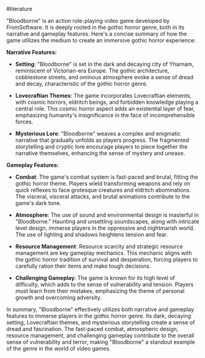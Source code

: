 #literature 

"Bloodborne" is an action role-playing video game developed by FromSoftware. It is deeply rooted in the gothic horror genre, both in its narrative and gameplay features. Here's a concise summary of how the game utilizes the medium to create an immersive gothic horror experience:

**Narrative Features:**

- **Setting**: "Bloodborne" is set in the dark and decaying city of Yharnam, reminiscent of Victorian-era Europe. The gothic architecture, cobblestone streets, and ominous atmosphere evoke a sense of dread and decay, characteristic of the gothic horror genre.
    
- **Lovecraftian Themes**: The game incorporates Lovecraftian elements, with cosmic horrors, eldritch beings, and forbidden knowledge playing a central role. This cosmic horror aspect adds an existential layer of fear, emphasizing humanity's insignificance in the face of incomprehensible forces.
    
- **Mysterious Lore**: "Bloodborne" weaves a complex and enigmatic narrative that gradually unfolds as players progress. The fragmented storytelling and cryptic lore encourage players to piece together the narrative themselves, enhancing the sense of mystery and unease.
    

**Gameplay Features:**

- **Combat**: The game's combat system is fast-paced and brutal, fitting the gothic horror theme. Players wield transforming weapons and rely on quick reflexes to face grotesque creatures and eldritch abominations. The visceral, visceral attacks, and brutal animations contribute to the game's dark tone.
    
- **Atmosphere**: The use of sound and environmental design is masterful in "Bloodborne." Haunting and unsettling soundscapes, along with intricate level design, immerse players in the oppressive and nightmarish world. The use of lighting and shadows heightens tension and fear.
    
- **Resource Management**: Resource scarcity and strategic resource management are key gameplay mechanics. This mechanic aligns with the gothic horror tradition of survival and desperation, forcing players to carefully ration their items and make tough decisions.
    
- **Challenging Gameplay**: The game is known for its high level of difficulty, which adds to the sense of vulnerability and tension. Players must learn from their mistakes, emphasizing the theme of personal growth and overcoming adversity.
    

In summary, "Bloodborne" effectively utilizes both narrative and gameplay features to immerse players in the gothic horror genre. Its dark, decaying setting, Lovecraftian themes, and mysterious storytelling create a sense of dread and fascination. The fast-paced combat, atmospheric design, resource management, and challenging gameplay contribute to the overall sense of vulnerability and terror, making "Bloodborne" a standout example of the genre in the world of video games.